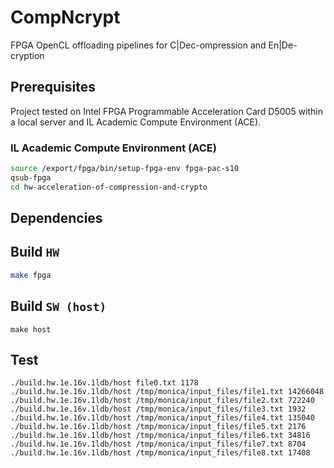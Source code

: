# CompNcrypt
FPGA OpenCL offloading pipelines for C|Dec-ompression and En|De-cryption 

## Prerequisites
Project tested on Intel FPGA Programmable Acceleration Card D5005 within a local server and IL Academic Compute Environment (ACE). 

### IL Academic Compute Environment (ACE)
```bash
source /export/fpga/bin/setup-fpga-env fpga-pac-s10
qsub-fpga
cd hw-acceleration-of-compression-and-crypto
```
	
## Dependencies

## Build `HW`
```bash
make fpga
```

## Build `SW (host)`
```
make host
```

## Test 
```
./build.hw.1e.16v.1ldb/host file0.txt 1178
./build.hw.1e.16v.1ldb/host /tmp/monica/input_files/file1.txt 14266048
./build.hw.1e.16v.1ldb/host /tmp/monica/input_files/file2.txt 722240
./build.hw.1e.16v.1ldb/host /tmp/monica/input_files/file3.txt 1932
./build.hw.1e.16v.1ldb/host /tmp/monica/input_files/file4.txt 135040
./build.hw.1e.16v.1ldb/host /tmp/monica/input_files/file5.txt 2176
./build.hw.1e.16v.1ldb/host /tmp/monica/input_files/file6.txt 34816
./build.hw.1e.16v.1ldb/host /tmp/monica/input_files/file7.txt 8704
./build.hw.1e.16v.1ldb/host /tmp/monica/input_files/file8.txt 17408
```

